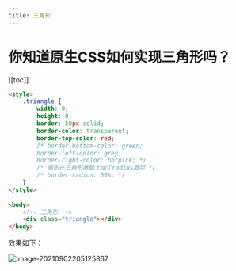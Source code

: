 ```yaml
---
title: 三角形 
---
```


# 你知道原生CSS如何实现三角形吗？
[[toc]]

```html
<style>
    .triangle {
        width: 0;
        height: 0;
        border: 50px solid;
        border-color: transparent;
        border-top-color: red;
        /* border-bottom-color: green;
        border-left-color: grey;
        border-right-color: hotpink; */
        /* 扇形在三角形基础上加个radius既可 */
        /* border-radius: 50%; */
    }
</style>
 
<body>
    <!-- 三角形 -->
    <div class="triangle"></div>
</body>

```

效果如下：

![image-20210902205125867](https://blog-images-1302031947.cos.ap-guangzhou.myqcloud.com/images/image-20210902205125867.png)

